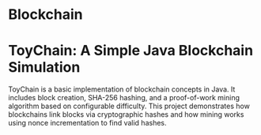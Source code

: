 # Blockchain

# ToyChain: A Simple Java Blockchain Simulation

ToyChain is a basic implementation of blockchain concepts in Java. It includes block creation, SHA-256 hashing, and a proof-of-work mining algorithm based on configurable difficulty. This project demonstrates how blockchains link blocks via cryptographic hashes and how mining works using nonce incrementation to find valid hashes.
